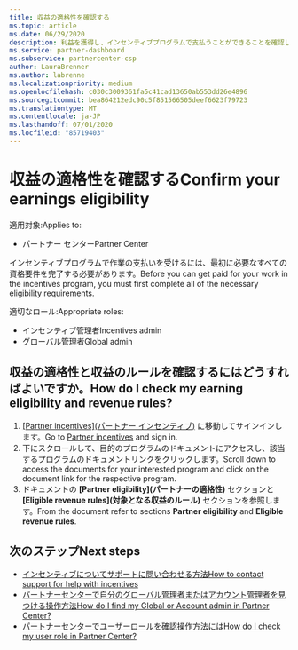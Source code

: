 ```yaml
---
title: 収益の適格性を確認する
ms.topic: article
ms.date: 06/29/2020
description: 利益を獲得し、インセンティブプログラムで支払うことができることを確認します。
ms.service: partner-dashboard
ms.subservice: partnercenter-csp
author: LauraBrenner
ms.author: labrenne
ms.localizationpriority: medium
ms.openlocfilehash: c030c3009361fa5c41cad13650ab553dd26e4896
ms.sourcegitcommit: bea864212edc90c5f851566505deef6623f79723
ms.translationtype: MT
ms.contentlocale: ja-JP
ms.lasthandoff: 07/01/2020
ms.locfileid: "85719403"
---
```

# <a name="confirm-your-earnings-eligibility"></a><span data-ttu-id="9b962-103">収益の適格性を確認する</span><span class="sxs-lookup"><span data-stu-id="9b962-103">Confirm your earnings eligibility</span></span>

<span data-ttu-id="9b962-104">適用対象:</span><span class="sxs-lookup"><span data-stu-id="9b962-104">Applies to:</span></span>

- <span data-ttu-id="9b962-105">パートナー センター</span><span class="sxs-lookup"><span data-stu-id="9b962-105">Partner Center</span></span>

<span data-ttu-id="9b962-106">インセンティブプログラムで作業の支払いを受けるには、最初に必要なすべての資格要件を完了する必要があります。</span><span class="sxs-lookup"><span data-stu-id="9b962-106">Before you can get paid for your work in the incentives program, you must first complete all of the necessary eligibility requirements.</span></span>

<span data-ttu-id="9b962-107">適切なロール:</span><span class="sxs-lookup"><span data-stu-id="9b962-107">Appropriate roles:</span></span>

- <span data-ttu-id="9b962-108">インセンティブ管理者</span><span class="sxs-lookup"><span data-stu-id="9b962-108">Incentives admin</span></span>
- <span data-ttu-id="9b962-109">グローバル管理者</span><span class="sxs-lookup"><span data-stu-id="9b962-109">Global admin</span></span>

## <a name="how-do-i-check-my-earning-eligibility-and-revenue-rules"></a><span data-ttu-id="9b962-110">収益の適格性と収益のルールを確認するにはどうすればよいですか。</span><span class="sxs-lookup"><span data-stu-id="9b962-110">How do I check my earning eligibility and revenue rules?</span></span>

1. <span data-ttu-id="9b962-111">[[Partner incentives]\(パートナー インセンティブ\)](https://partner.microsoft.com/membership/partner-incentives) に移動してサインインします。</span><span class="sxs-lookup"><span data-stu-id="9b962-111">Go to [Partner incentives](https://partner.microsoft.com/membership/partner-incentives) and sign in.</span></span>
2. <span data-ttu-id="9b962-112">下にスクロールして、目的のプログラムのドキュメントにアクセスし、該当するプログラムのドキュメントリンクをクリックします。</span><span class="sxs-lookup"><span data-stu-id="9b962-112">Scroll down to access the documents for your interested program and click on the document link for the respective program.</span></span>
3. <span data-ttu-id="9b962-113">ドキュメントの **[Partner eligibility]\(パートナーの適格性\)** セクションと **[Eligible revenue rules]\(対象となる収益のルール\)** セクションを参照します。</span><span class="sxs-lookup"><span data-stu-id="9b962-113">From the document refer to sections **Partner eligibility** and **Eligible revenue rules**.</span></span>

## <a name="next-steps"></a><span data-ttu-id="9b962-114">次のステップ</span><span class="sxs-lookup"><span data-stu-id="9b962-114">Next steps</span></span>

- [<span data-ttu-id="9b962-115">インセンティブについてサポートに問い合わせる方法</span><span class="sxs-lookup"><span data-stu-id="9b962-115">How to contact support for help with incentives</span></span>](https://support.microsoft.com/help/4014850)
- [<span data-ttu-id="9b962-116">パートナーセンターで自分のグローバル管理者またはアカウント管理者を見つける操作方法</span><span class="sxs-lookup"><span data-stu-id="9b962-116">How do I find my Global or Account admin in Partner Center?</span></span>](https://support.microsoft.com/help/4534519)
- [<span data-ttu-id="9b962-117">パートナーセンターでユーザーロールを確認操作方法には</span><span class="sxs-lookup"><span data-stu-id="9b962-117">How do I check my user role in Partner Center?</span></span>](https://support.microsoft.com/help/4534700)
